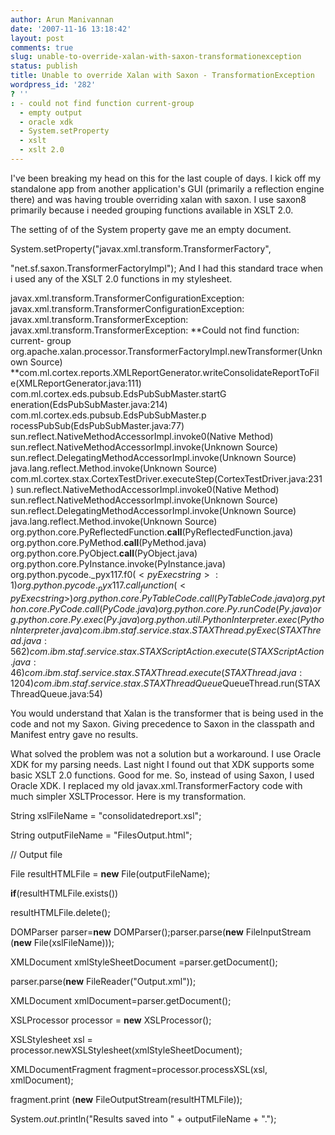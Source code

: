 ```yaml
---
author: Arun Manivannan
date: '2007-11-16 13:18:42'
layout: post
comments: true
slug: unable-to-override-xalan-with-saxon-transformationexception
status: publish
title: Unable to override Xalan with Saxon - TransformationException
wordpress_id: '282'
? ''
: - could not find function current-group
  - empty output
  - oracle xdk
  - System.setProperty
  - xslt
  - xslt 2.0
---
```


I've been breaking my head on this for the last couple of days. I kick off my
standalone app from another application's GUI (primarily a reflection engine
there) and was having trouble overriding xalan with saxon. I use saxon8
primarily because i needed grouping functions available in XSLT 2.0.

The setting of of the System property gave me an empty document.

System.setProperty("javax.xml.transform.TransformerFactory",

"net.sf.saxon.TransformerFactoryImpl"); And I had this standard trace when i
used any of the XSLT 2.0 functions in my stylesheet.

javax.xml.transform.TransformerConfigurationException:
javax.xml.transform.TransformerConfigurationException:
javax.xml.transform.TransformerException:
javax.xml.transform.TransformerException: **Could not find function: current-
group org.apache.xalan.processor.TransformerFactoryImpl.newTransformer(Unknown
Source) **com.ml.cortex.reports.XMLReportGenerator.writeConsolidateReportToFil
e(XMLReportGenerator.java:111) com.ml.cortex.eds.pubsub.EdsPubSubMaster.startG
eneration(EdsPubSubMaster.java:214) com.ml.cortex.eds.pubsub.EdsPubSubMaster.p
rocessPubSub(EdsPubSubMaster.java:77)
sun.reflect.NativeMethodAccessorImpl.invoke0(Native Method)
sun.reflect.NativeMethodAccessorImpl.invoke(Unknown Source)
sun.reflect.DelegatingMethodAccessorImpl.invoke(Unknown Source)
java.lang.reflect.Method.invoke(Unknown Source)
com.ml.cortex.stax.CortexTestDriver.executeStep(CortexTestDriver.java:231)
sun.reflect.NativeMethodAccessorImpl.invoke0(Native Method)
sun.reflect.NativeMethodAccessorImpl.invoke(Unknown Source)
sun.reflect.DelegatingMethodAccessorImpl.invoke(Unknown Source)
java.lang.reflect.Method.invoke(Unknown Source)
org.python.core.PyReflectedFunction.__call__(PyReflectedFunction.java)
org.python.core.PyMethod.__call__(PyMethod.java)
org.python.core.PyObject.__call__(PyObject.java)
org.python.core.PyInstance.invoke(PyInstance.java)
org.python.pycode._pyx117.f$0(<pyExec string>:1)
org.python.pycode._pyx117.call_function(<pyExec string>)
org.python.core.PyTableCode.call(PyTableCode.java)
org.python.core.PyCode.call(PyCode.java) org.python.core.Py.runCode(Py.java)
org.python.core.Py.exec(Py.java)
org.python.util.PythonInterpreter.exec(PythonInterpreter.java)
com.ibm.staf.service.stax.STAXThread.pyExec(STAXThread.java:562)
com.ibm.staf.service.stax.STAXScriptAction.execute(STAXScriptAction.java:46)
com.ibm.staf.service.stax.STAXThread.execute(STAXThread.java:1204) com.ibm.sta
f.service.stax.STAXThreadQueue$QueueThread.run(STAXThreadQueue.java:54)

You would understand that Xalan is the transformer that is being used in the
code and not my Saxon. Giving precedence to Saxon in the classpath and
Manifest entry gave no results.

What solved the problem was not a solution but a workaround. I use Oracle XDK
for my parsing needs. Last night I found out that XDK supports some basic XSLT
2.0 functions. Good for me. So, instead of using Saxon, I used Oracle XDK. I
replaced my old javax.xml.TransformerFactory code with much simpler
XSLTProcessor. Here is my transformation.

String xslFileName = "consolidatedreport.xsl";


String outputFileName = "FilesOutput.html";


// Output file


File resultHTMLFile = **new** File(outputFileName);



**if**(resultHTMLFile.exists())

resultHTMLFile.delete();



DOMParser parser=**new** DOMParser();parser.parse(**new** FileInputStream
(**new** File(xslFileName)));

XMLDocument xmlStyleSheetDocument =parser.getDocument();



parser.parse(**new** FileReader("Output.xml"));

XMLDocument xmlDocument=parser.getDocument();



XSLProcessor processor = **new** XSLProcessor();

XSLStylesheet xsl = processor.newXSLStylesheet(xmlStyleSheetDocument);


XMLDocumentFragment fragment=processor.processXSL(xsl, xmlDocument);


fragment.print (**new** FileOutputStream(resultHTMLFile));


System._out_.println("Results saved into " + outputFileName + ".");

